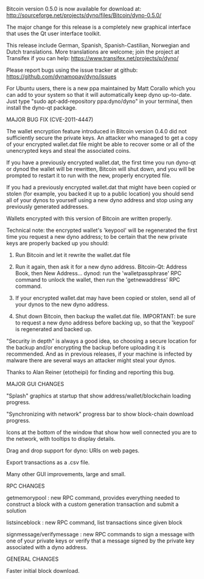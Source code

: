 Bitcoin version 0.5.0 is now available for download at:
http://sourceforge.net/projects/dyno/files/Bitcoin/dyno-0.5.0/

The major change for this release is a completely new graphical interface that uses the Qt user interface toolkit.

This release include German, Spanish, Spanish-Castilian, Norwegian and Dutch translations. More translations are welcome; join the project at Transifex if you can help:
https://www.transifex.net/projects/p/dyno/

Please report bugs using the issue tracker at github:
https://github.com/dynamopay/dyno/issues

For Ubuntu users, there is a new ppa maintained by Matt Corallo which you can add to your system so that it will automatically keep dyno up-to-date.  Just type "sudo apt-add-repository ppa:dyno/dyno" in your terminal, then install the dyno-qt package.

MAJOR BUG FIX  (CVE-2011-4447)

The wallet encryption feature introduced in Bitcoin version 0.4.0 did not sufficiently secure the private keys. An attacker who
managed to get a copy of your encrypted wallet.dat file might be able to recover some or all of the unencrypted keys and steal the
associated coins.

If you have a previously encrypted wallet.dat, the first time you run dyno-qt or dynod the wallet will be rewritten, Bitcoin will
shut down, and you will be prompted to restart it to run with the new, properly encrypted file.

If you had a previously encrypted wallet.dat that might have been copied or stolen (for example, you backed it up to a public
location) you should send all of your dynos to yourself using a new dyno address and stop using any previously generated addresses.

Wallets encrypted with this version of Bitcoin are written properly.

Technical note: the encrypted wallet's 'keypool' will be regenerated the first time you request a new dyno address; to be certain that the
new private keys are properly backed up you should:

1. Run Bitcoin and let it rewrite the wallet.dat file

2. Run it again, then ask it for a new dyno address.
Bitcoin-Qt: Address Book, then New Address...
dynod: run the 'walletpassphrase' RPC command to unlock the wallet,  then run the 'getnewaddress' RPC command.

3. If your encrypted wallet.dat may have been copied or stolen, send  all of your dynos to the new dyno address.

4. Shut down Bitcoin, then backup the wallet.dat file.
IMPORTANT: be sure to request a new dyno address before backing up, so that the 'keypool' is regenerated and backed up.

"Security in depth" is always a good idea, so choosing a secure location for the backup and/or encrypting the backup before uploading it is recommended. And as in previous releases, if your machine is infected by malware there are several ways an attacker might steal your dynos.

Thanks to Alan Reiner (etotheipi) for finding and reporting this bug.

MAJOR GUI CHANGES

"Splash" graphics at startup that show address/wallet/blockchain loading progress.

"Synchronizing with network" progress bar to show block-chain download progress.

Icons at the bottom of the window that show how well connected you are to the network, with tooltips to display details.

Drag and drop support for dyno: URIs on web pages.

Export transactions as a .csv file.

Many other GUI improvements, large and small.

RPC CHANGES

getmemorypool : new RPC command, provides everything needed to construct a block with a custom generation transaction and submit a solution

listsinceblock : new RPC command, list transactions since given block

signmessage/verifymessage : new RPC commands to sign a message with one of your private keys or verify that a message signed by the private key associated with a dyno address.

GENERAL CHANGES

Faster initial block download.

